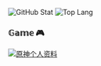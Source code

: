 <!-- ###	Hi there 👋 -->

<!--

**mengzonefire/mengzonefire** is a ✨ *special* ✨ repository because its `README.md` (this file) appears on your GitHub profile.

Here are some ideas to get you started:

+	🔭 I'm currently working on ...
+	🌱 I'm currently learning ...
+	👯 I'm looking to collaborate on ...
+	🤔 I'm looking for help with ...
+	💬 Ask me about ...
+	📫 How to reach me: ...
+	😄 Pronouns: ...
+	⚡ Fun fact: ...

 -->

<!-- https://github.com/anuraghazra/github-readme-stats -->
![GitHub Stat](https://github-readme-stats.vercel.app/api?username=mengzonefire&count_private=true&show_icons=true&theme=react&hide_border=true&hide_title=false&hide_rank=false&include_all_commits=false&disable_animations=true)
![Top Lang](https://github-readme-stats.vercel.app/api/top-langs/?username=mengzonefire&count_private=true&langs_count=10&layout=compact&theme=react&hide_border=true&exclude_repo=Iosevnya,Saranya,MmaActMan,ProxifierKeygen)

### 𝔾𝕒𝕞𝕖 🎮


[![原神个人资料](https://genshin-card.getloli.com/rand/81656881.png)](https://genshin-card.getloli.com/)
